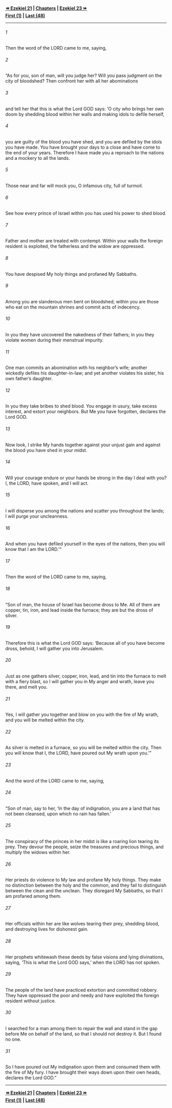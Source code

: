   
**[⏪ Ezekiel 21](./Ezekiel%2021.md) | [Chapters](./_index.md) | [Ezekiel 23 ⏩](./Ezekiel%2023.md)**  
**[First (1)](./Ezekiel%201.md) | [Last (48)](./Ezekiel%2048.md)**  
  
---  
  
###### 1  
Then the word of the LORD came to me, saying,  
  
###### 2  
“As for you, son of man, will you judge her? Will you pass judgment on the city of bloodshed? Then confront her with all her abominations  
  
###### 3  
and tell her that this is what the Lord GOD says: ‘O city who brings her own doom by shedding blood within her walls and making idols to defile herself,  
  
###### 4  
you are guilty of the blood you have shed, and you are defiled by the idols you have made. You have brought your days to a close and have come to the end of your years. Therefore I have made you a reproach to the nations and a mockery to all the lands.  
  
###### 5  
Those near and far will mock you, O infamous city, full of turmoil.  
  
###### 6  
See how every prince of Israel within you has used his power to shed blood.  
  
###### 7  
Father and mother are treated with contempt. Within your walls the foreign resident is exploited, the fatherless and the widow are oppressed.  
  
###### 8  
You have despised My holy things and profaned My Sabbaths.  
  
###### 9  
Among you are slanderous men bent on bloodshed; within you are those who eat on the mountain shrines and commit acts of indecency.  
  
###### 10  
In you they have uncovered the nakedness of their fathers; in you they violate women during their menstrual impurity.  
  
###### 11  
One man commits an abomination with his neighbor’s wife; another wickedly defiles his daughter-in-law; and yet another violates his sister, his own father’s daughter.  
  
###### 12  
In you they take bribes to shed blood. You engage in usury, take excess interest, and extort your neighbors. But Me you have forgotten, declares the Lord GOD.  
  
###### 13  
Now look, I strike My hands together against your unjust gain and against the blood you have shed in your midst.  
  
###### 14  
Will your courage endure or your hands be strong in the day I deal with you? I, the LORD, have spoken, and I will act.  
  
###### 15  
I will disperse you among the nations and scatter you throughout the lands; I will purge your uncleanness.  
  
###### 16  
And when you have defiled yourself in the eyes of the nations, then you will know that I am the LORD.’”  
  
###### 17  
Then the word of the LORD came to me, saying,  
  
###### 18  
“Son of man, the house of Israel has become dross to Me. All of them are copper, tin, iron, and lead inside the furnace; they are but the dross of silver.  
  
###### 19  
Therefore this is what the Lord GOD says: ‘Because all of you have become dross, behold, I will gather you into Jerusalem.  
  
###### 20  
Just as one gathers silver, copper, iron, lead, and tin into the furnace to melt with a fiery blast, so I will gather you in My anger and wrath, leave you there, and melt you.  
  
###### 21  
Yes, I will gather you together and blow on you with the fire of My wrath, and you will be melted within the city.  
  
###### 22  
As silver is melted in a furnace, so you will be melted within the city. Then you will know that I, the LORD, have poured out My wrath upon you.’”  
  
###### 23  
And the word of the LORD came to me, saying,  
  
###### 24  
“Son of man, say to her, ‘In the day of indignation, you are a land that has not been cleansed, upon which no rain has fallen.’  
  
###### 25  
The conspiracy of the princes in her midst is like a roaring lion tearing its prey. They devour the people, seize the treasures and precious things, and multiply the widows within her.  
  
###### 26  
Her priests do violence to My law and profane My holy things. They make no distinction between the holy and the common, and they fail to distinguish between the clean and the unclean. They disregard My Sabbaths, so that I am profaned among them.  
  
###### 27  
Her officials within her are like wolves tearing their prey, shedding blood, and destroying lives for dishonest gain.  
  
###### 28  
Her prophets whitewash these deeds by false visions and lying divinations, saying, ‘This is what the Lord GOD says,’ when the LORD has not spoken.  
  
###### 29  
The people of the land have practiced extortion and committed robbery. They have oppressed the poor and needy and have exploited the foreign resident without justice.  
  
###### 30  
I searched for a man among them to repair the wall and stand in the gap before Me on behalf of the land, so that I should not destroy it. But I found no one.  
  
###### 31  
So I have poured out My indignation upon them and consumed them with the fire of My fury. I have brought their ways down upon their own heads, declares the Lord GOD.”  
  
  
---  
  
**[⏪ Ezekiel 21](./Ezekiel%2021.md) | [Chapters](./_index.md) | [Ezekiel 23 ⏩](./Ezekiel%2023.md)**  
**[First (1)](./Ezekiel%201.md) | [Last (48)](./Ezekiel%2048.md)**  
  
